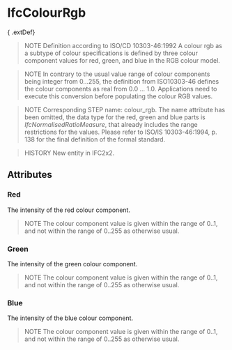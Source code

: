 # IfcColourRgb

{ .extDef}<!-- end of definition -->
> NOTE  Definition according to ISO/CD 10303-46:1992
> A colour rgb as a subtype of colour specifications is defined by three colour component values for red, green, and blue in the RGB colour model.

> NOTE  In contrary to the usual value range of colour components being integer from 0...255, the definition from ISO10303-46 defines the colour components as real from 0.0 ... 1.0. Applications need to execute this conversion before populating the colour RGB values.

> NOTE  Corresponding STEP name: colour_rgb. The name attribute has been omitted, the data type for the red, green and blue parts is _IfcNormalisedRatioMeasure_, that already includes the range restrictions for the values. Please refer to ISO/IS 10303-46:1994, p. 138 for the final definition of the formal standard.

> HISTORY  New entity in IFC2x2.

## Attributes

### Red
The intensity of the red colour component.
> NOTE  The colour component value is given within the range of 0..1, and not within the range of 0..255 as otherwise usual.

### Green
The intensity of the green colour component.
> NOTE  The colour component value is given within the range of 0..1, and not within the range of 0..255 as otherwise usual.

### Blue
The intensity of the blue colour component.
> NOTE  The colour component value is given within the range of 0..1, and not within the range of 0..255 as otherwise usual.

